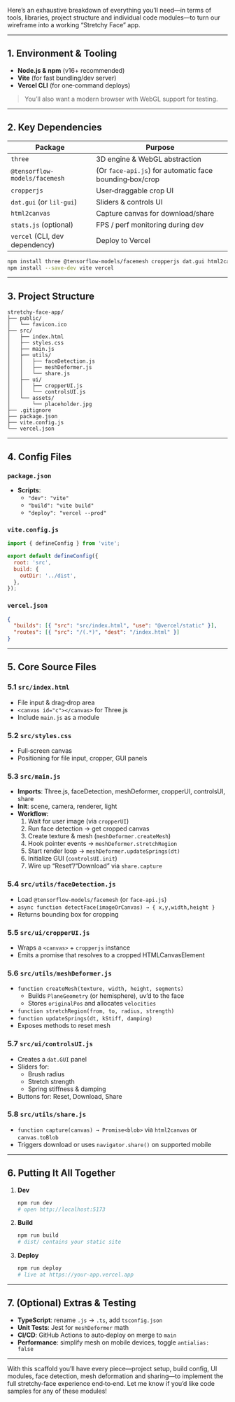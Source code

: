 Here’s an exhaustive breakdown of everything you’ll need—in terms of tools, libraries, project structure and individual code modules—to turn our wireframe into a working “Stretchy Face” app.

---

## 1. Environment & Tooling

- **Node.js & npm** (v16+ recommended)  
- **Vite** (for fast bundling/dev server)  
- **Vercel CLI** (for one‑command deploys)  

> You’ll also want a modern browser with WebGL support for testing.

---

## 2. Key Dependencies

| Package                          | Purpose                                                      |
|----------------------------------|--------------------------------------------------------------|
| `three`                          | 3D engine & WebGL abstraction                                |
| `@tensorflow-models/facemesh`    | (Or `face-api.js`) for automatic face bounding‑box/crop     |
| `cropperjs`                      | User‑draggable crop UI                                       |
| `dat.gui` (or `lil-gui`)         | Sliders & controls UI                                        |
| `html2canvas`                    | Capture canvas for download/share                           |
| `stats.js` (optional)            | FPS / perf monitoring during dev                            |
| `vercel` (CLI, dev dependency)   | Deploy to Vercel                                             |

```bash
npm install three @tensorflow-models/facemesh cropperjs dat.gui html2canvas stats.js
npm install --save-dev vite vercel
```

---

## 3. Project Structure

```
stretchy-face-app/
├── public/
│   └── favicon.ico
├── src/
│   ├── index.html
│   ├── styles.css
│   ├── main.js
│   ├── utils/
│   │   ├── faceDetection.js
│   │   ├── meshDeformer.js
│   │   └── share.js
│   ├── ui/
│   │   ├── cropperUI.js
│   │   └── controlsUI.js
│   └── assets/
│       └── placeholder.jpg
├── .gitignore
├── package.json
├── vite.config.js
└── vercel.json
```

---

## 4. Config Files

### `package.json`

- **Scripts**:  
  - `"dev": "vite"`  
  - `"build": "vite build"`  
  - `"deploy": "vercel --prod"`

### `vite.config.js`

```js
import { defineConfig } from 'vite';

export default defineConfig({
  root: 'src',
  build: {
    outDir: '../dist',
  },
});
```

### `vercel.json`

```json
{
  "builds": [{ "src": "src/index.html", "use": "@vercel/static" }],
  "routes": [{ "src": "/(.*)", "dest": "/index.html" }]
}
```

---

## 5. Core Source Files

### 5.1 `src/index.html`

- File input & drag‑drop area  
- `<canvas id="c"></canvas>` for Three.js  
- Include `main.js` as a module

### 5.2 `src/styles.css`

- Full‑screen canvas  
- Positioning for file input, cropper, GUI panels

### 5.3 `src/main.js`

- **Imports**: Three.js, faceDetection, meshDeformer, cropperUI, controlsUI, share  
- **Init**: scene, camera, renderer, light  
- **Workflow**:  
  1. Wait for user image (via `cropperUI`)  
  2. Run face detection → get cropped canvas  
  3. Create texture & mesh (`meshDeformer.createMesh`)  
  4. Hook pointer events → `meshDeformer.stretchRegion`  
  5. Start render loop → `meshDeformer.updateSprings(dt)`  
  6. Initialize GUI (`controlsUI.init`)  
  7. Wire up “Reset”/“Download” via `share.capture`

### 5.4 `src/utils/faceDetection.js`

- Load `@tensorflow-models/facemesh` (or `face-api.js`)  
- `async function detectFace(imageOrCanvas) → { x,y,width,height }`  
- Returns bounding box for cropping

### 5.5 `src/ui/cropperUI.js`

- Wraps a `<canvas>` + `cropperjs` instance  
- Emits a promise that resolves to a cropped HTMLCanvasElement

### 5.6 `src/utils/meshDeformer.js`

- `function createMesh(texture, width, height, segments)`  
  - Builds `PlaneGeometry` (or hemisphere), uv’d to the face  
  - Stores `originalPos` and allocates `velocities`  
- `function stretchRegion(from, to, radius, strength)`  
- `function updateSprings(dt, kStiff, damping)`  
- Exposes methods to reset mesh

### 5.7 `src/ui/controlsUI.js`

- Creates a `dat.GUI` panel  
- Sliders for:  
  - Brush radius  
  - Stretch strength  
  - Spring stiffness & damping  
- Buttons for: Reset, Download, Share

### 5.8 `src/utils/share.js`

- `function capture(canvas) → Promise<blob>` via `html2canvas` or `canvas.toBlob`  
- Triggers download or uses `navigator.share()` on supported mobile

---

## 6. Putting It All Together

1. **Dev**  
   ```bash
   npm run dev
   # open http://localhost:5173
   ```
2. **Build**  
   ```bash
   npm run build
   # dist/ contains your static site
   ```
3. **Deploy**  
   ```bash
   npm run deploy
   # live at https://your-app.vercel.app
   ```

---

## 7. (Optional) Extras & Testing

- **TypeScript**: rename `.js` → `.ts`, add `tsconfig.json`  
- **Unit Tests**: Jest for `meshDeformer` math  
- **CI/CD**: GitHub Actions to auto‑deploy on merge to `main`  
- **Performance**: simplify mesh on mobile devices, toggle `antialias: false`  

---

With this scaffold you’ll have every piece—project setup, build config, UI modules, face detection, mesh deformation and sharing—to implement the full stretchy‑face experience end‑to‑end. Let me know if you’d like code samples for any of these modules!